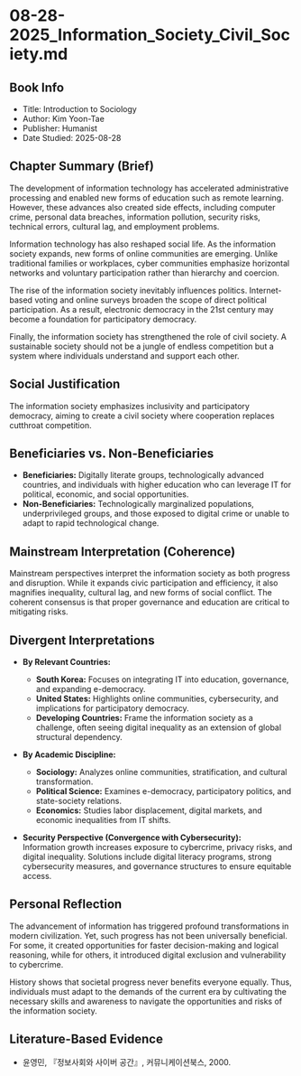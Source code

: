 # 08-28-2025_Information_Society_Civil_Society.md

## Book Info
- Title: Introduction to Sociology 
- Author: Kim Yoon-Tae 
- Publisher: Humanist 
- Date Studied: 2025-08-28

## Chapter Summary (Brief)
The development of information technology has accelerated administrative processing and enabled new forms of education such as remote learning. However, these advances also created side effects, including computer crime, personal data breaches, information pollution, security risks, technical errors, cultural lag, and employment problems.  

Information technology has also reshaped social life. As the information society expands, new forms of online communities are emerging. Unlike traditional families or workplaces, cyber communities emphasize horizontal networks and voluntary participation rather than hierarchy and coercion.  

The rise of the information society inevitably influences politics. Internet-based voting and online surveys broaden the scope of direct political participation. As a result, electronic democracy in the 21st century may become a foundation for participatory democracy.  

Finally, the information society has strengthened the role of civil society. A sustainable society should not be a jungle of endless competition but a system where individuals understand and support each other.

## Social Justification
The information society emphasizes inclusivity and participatory democracy, aiming to create a civil society where cooperation replaces cutthroat competition.

## Beneficiaries vs. Non-Beneficiaries
- **Beneficiaries:** Digitally literate groups, technologically advanced countries, and individuals with higher education who can leverage IT for political, economic, and social opportunities.  
- **Non-Beneficiaries:** Technologically marginalized populations, underprivileged groups, and those exposed to digital crime or unable to adapt to rapid technological change.  

## Mainstream Interpretation (Coherence)
Mainstream perspectives interpret the information society as both progress and disruption. While it expands civic participation and efficiency, it also magnifies inequality, cultural lag, and new forms of social conflict. The coherent consensus is that proper governance and education are critical to mitigating risks.

## Divergent Interpretations
- **By Relevant Countries:**  
  - **South Korea:** Focuses on integrating IT into education, governance, and expanding e-democracy.  
  - **United States:** Highlights online communities, cybersecurity, and implications for participatory democracy.  
  - **Developing Countries:** Frame the information society as a challenge, often seeing digital inequality as an extension of global structural dependency.  

- **By Academic Discipline:**  
  - **Sociology:** Analyzes online communities, stratification, and cultural transformation.  
  - **Political Science:** Examines e-democracy, participatory politics, and state-society relations.  
  - **Economics:** Studies labor displacement, digital markets, and economic inequalities from IT shifts.  

- **Security Perspective (Convergence with Cybersecurity):**  
  Information growth increases exposure to cybercrime, privacy risks, and digital inequality. Solutions include digital literacy programs, strong cybersecurity measures, and governance structures to ensure equitable access.

## Personal Reflection
The advancement of information has triggered profound transformations in modern civilization. Yet, such progress has not been universally beneficial. For some, it created opportunities for faster decision-making and logical reasoning, while for others, it introduced digital exclusion and vulnerability to cybercrime.  

History shows that societal progress never benefits everyone equally. Thus, individuals must adapt to the demands of the current era by cultivating the necessary skills and awareness to navigate the opportunities and risks of the information society.

## Literature-Based Evidence
- 윤영민, 『정보사회와 사이버 공간』, 커뮤니케이션북스, 2000.  
